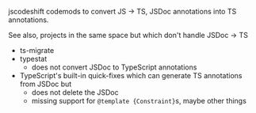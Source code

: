 jscodeshift codemods to convert JS -> TS, JSDoc annotations into TS annotations.

See also, projects in the same space but which don't handle JSDoc -> TS

- ts-migrate
- typestat
  - does not convert JSDoc to TypeScript annotations
- TypeScript's built-in quick-fixes which can generate TS annotations from JSDoc but
  - does not delete the JSDoc
  - missing support for `@template {Constraint}`s, maybe other things

<!--
Link dump

https://github.com/rajasegar/awesome-codemods

-->
